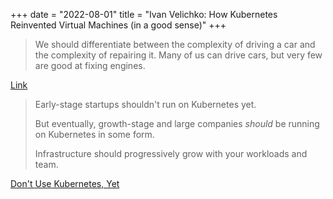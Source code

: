 +++
date = "2022-08-01"
title = "Ivan Velichko: How Kubernetes Reinvented Virtual Machines (in a good sense)"
+++

> We should differentiate between the complexity of driving a car and the complexity of repairing
> it. Many of us can drive cars, but very few are good at fixing engines.

[Link](https://iximiuz.com/en/posts/kubernetes-vs-virtual-machines/)

> Early-stage startups shouldn't run on Kubernetes yet.
>
> But eventually, growth-stage and large companies *should* be running on Kubernetes in some form.
>
> Infrastructure should progressively grow with your workloads and team.

[Don't Use Kubernetes, Yet](https://matt-rickard.com/dont-use-kubernetes-yet)
